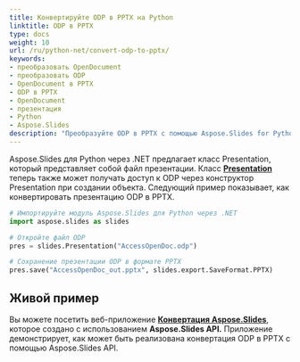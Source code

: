 ```yaml
---
title: Конвертируйте ODP в PPTX на Python
linktitle: ODP в PPTX
type: docs
weight: 10
url: /ru/python-net/convert-odp-to-pptx/
keywords:
- преобразовать OpenDocument
- преобразовать ODP
- OpenDocument в PPTX
- ODP в PPTX
- OpenDocument
- презентация
- Python
- Aspose.Slides
description: "Преобразуйте ODP в PPTX с помощью Aspose.Slides for Python via .NET. Чистые примеры кода, советы по пакетной обработке и высокое качество результата — PowerPoint не требуется."
---
```


Aspose.Slides для Python через .NET предлагает класс Presentation, который представляет собой файл презентации. Класс [**Presentation**](https://reference.aspose.com/slides/python-net/aspose.slides/presentation/) теперь также может получать доступ к ODP через конструктор Presentation при создании объекта. Следующий пример показывает, как конвертировать презентацию ODP в PPTX.

```py
# Импортируйте модуль Aspose.Slides для Python через .NET
import aspose.slides as slides

# Откройте файл ODP
pres = slides.Presentation("AccessOpenDoc.odp")

# Сохранение презентации ODP в формате PPTX
pres.save("AccessOpenDoc_out.pptx", slides.export.SaveFormat.PPTX)
```



## **Живой пример**
Вы можете посетить веб-приложение [**Конвертация Aspose.Slides**](https://products.aspose.app/slides/conversion/), которое создано с использованием **Aspose.Slides API.** Приложение демонстрирует, как может быть реализована конвертация ODP в PPTX с помощью Aspose.Slides API.